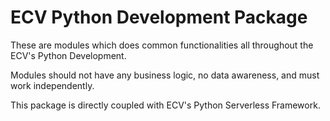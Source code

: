 # ECV Python Development Package

These are modules which does common functionalities all throughout the ECV's Python Development.

Modules should not have any business logic, no data awareness, and must work independently.

This package is directly coupled with ECV's Python Serverless Framework.